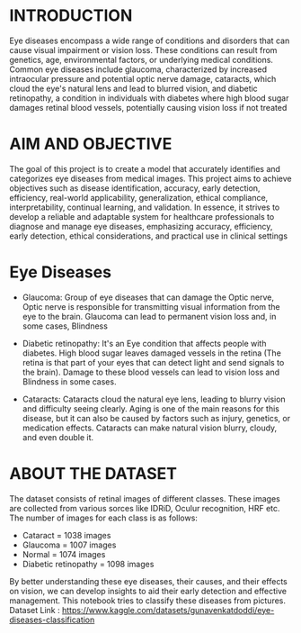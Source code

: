 # INTRODUCTION
Eye diseases encompass a wide range of conditions and disorders that can cause visual impairment or vision loss. These conditions can result from genetics, age, environmental factors, or underlying medical conditions. Common eye diseases include glaucoma, characterized by increased intraocular pressure and potential optic nerve damage, cataracts, which cloud the eye's natural lens and lead to blurred vision, and diabetic retinopathy, a condition in individuals with diabetes where high blood sugar damages retinal blood vessels, potentially causing vision loss if not treated

# AIM AND OBJECTIVE
The goal of this project is to create a model that accurately identifies and categorizes eye diseases from medical images. This project aims to achieve objectives such as disease identification, accuracy, early detection, efficiency, real-world applicability, generalization, ethical compliance, interpretability, continual learning, and validation. In essence, it strives to develop a reliable and adaptable system for healthcare professionals to diagnose and manage eye diseases, emphasizing accuracy, efficiency, early detection, ethical considerations, and practical use in clinical settings


# Eye Diseases
- Glaucoma: Group of eye diseases that can damage the Optic nerve, Optic nerve is responsible for transmitting visual information from the eye to the brain. Glaucoma can lead to permanent vision loss and, in some cases, Blindness

- Diabetic retinopathy: It's an Eye condition that affects people with diabetes. High blood sugar leaves damaged vessels in the retina (The retina is that part of your eyes that can detect light and send signals to the brain). Damage to these blood vessels can lead to vision loss and Blindness in some cases.

- Cataracts: Cataracts cloud the natural eye lens, leading to blurry vision and difficulty seeing clearly. Aging is one of the main reasons for this disease, but it can also be caused by factors such as injury, genetics, or medication effects. Cataracts can make natural vision blurry, cloudy, and even double it.

# ABOUT THE DATASET
The dataset consists of retinal images of different classes. These images are collected from various sorces like IDRiD, Oculur recognition, HRF etc. The number of images for each class is as follows:

- Cataract = 1038 images
- Glaucoma = 1007 images
- Normal = 1074 images
- Diabetic retinopathy = 1098 images

By better understanding these eye diseases, their causes, and their effects on vision, we can develop insights to aid their early detection and effective management. This notebook tries to classify these diseases from pictures.
Dataset Link : https://www.kaggle.com/datasets/gunavenkatdoddi/eye-diseases-classification
